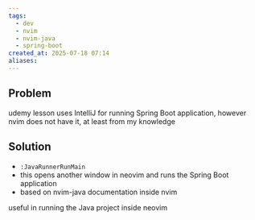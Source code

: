 ```yaml
---
tags:
  - dev
  - nvim
  - nvim-java
  - spring-boot
created_at: 2025-07-18 07:14
aliases:
---
```

## Problem
udemy lesson uses IntelliJ for running Spring Boot application, however nvim does not have it, at least from my knowledge

## Solution
- `:JavaRunnerRunMain`
- this opens another window in neovim and runs the Spring Boot application
- based on nvim-java documentation inside nvim

useful in running the Java project inside neovim